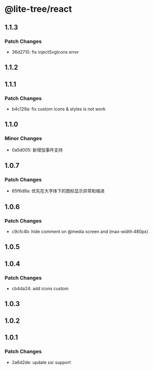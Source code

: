 # @lite-tree/react

## 1.1.3

### Patch Changes

- 36d2710: fix injectSvgIcons error

## 1.1.2

## 1.1.1

### Patch Changes

- b4c129a: fix custom icons & styles is not work

## 1.1.0

### Minor Changes

- 0a5d005: 新增加事件支持

## 1.0.7

### Patch Changes

- 65f6d9a: 优先在大字体下的图标显示异常和缩进

## 1.0.6

### Patch Changes

- c9cfc4b: hide comment on @media screen and (max-width:480px)

## 1.0.5

## 1.0.4

### Patch Changes

- cb4da24: add icons custom

## 1.0.3

## 1.0.2

## 1.0.1

### Patch Changes

- 2a6d2de: update ssr support
